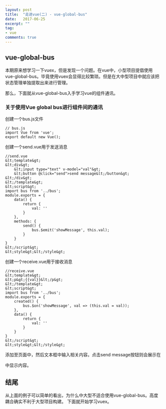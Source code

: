 ```yaml
---
layout: post
title:  "走进vue(二) - vue-global-bus"
date:   2017-06-25
excerpt: ""
tag:
- vue
comments: true
---
```


## vue-global-bus

本期原来想学习一下vuex，但是发现一个问题。在vue中，小型项目提倡使用vue-global-bus。毕竟使用vuex会显得比较繁琐。但是在大中型项目中就应该把状态管理单独提取出来进行管理。

那么，下面就从vue-global-bus入手学习vue的组件通讯。

### 关于使用Vue global bus进行组件间的通讯
创建一个bus.js文件

    // bus.js
    import Vue from 'vue';
    export default new Vue();

创建一个send.vue用于发送消息

    //send.vue
    &lt;template&gt;
    &lt;div&gt;
        &lt;input type="text" v-model="val"&gt;
        &lt;button @click="send">send message&lt;/button&gt;
    &lt;/div&gt;
    &lt;/template&gt;
    &lt;script&gt;
    import bus from '../bus';
    module.exports = {
        data() {
            return {
                val: ''
            }
        },
        methods: {
            send() {
                bus.$emit('showMessage', this.val);
            }
        }
    }
    &lt;/script&gt;
    &lt;style&gt;&lt;/style&gt;

创建一个receive.vue用于接收消息

    //receive.vue
    &lt;template&gt;
    &lt;p&gt;{{val}}&lt;/p&gt;
    &lt;/template&gt;
    &lt;script&gt;
    import bus from '../bus';
    module.exports = {
        created() {
            bus.$on('showMessage', val => (this.val = val));
        },
        data() {
            return {
                val: ''
            }
        }
    }
    &lt;/script&gt;
    &lt;style&gt;&lt;/style&gt;

添加至页面中，然后文本框中输入相关内容。点击send message按钮则会展示在<p></p>中显示内容。

## 结尾
从上面的例子可以简单的看出，为什么中大型不适合使用vue-global-bus。高度耦合确实不利于大型项目构建。
下面就开始学习vuex。
